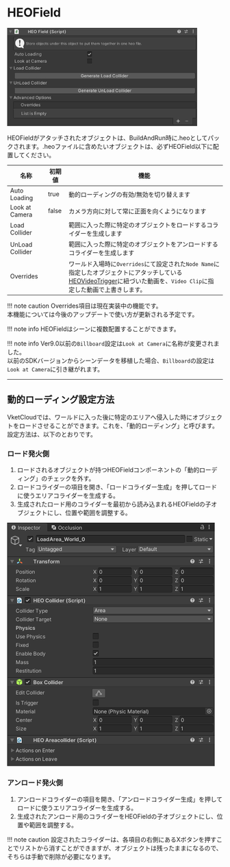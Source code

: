 # HEOField

![HEOField](img/HEOField.jpg)

HEOFieldがアタッチされたオブジェクトは、BuildAndRun時に.heoとしてパックされます。.heoファイルに含めたいオブジェクトは、必ずHEOField以下に配置してください。

| 名称 | 初期値 | 機能 |
| ---- | ---- | ---- |
| Auto Loading | true | 動的ローディングの有効/無効を切り替えます |
| Look at Camera | false | カメラ方向に対して常に正面を向くようになります |
| Load Collider |  | 範囲に入った際に特定のオブジェクトをロードするコライダーを生成します |
| UnLoad Collider |  | 範囲に入った際に特定のオブジェクトをアンロードするコライダーを生成します |
| Overrides | | ワールド入場時に`Overrides`にて設定された`Node Name`に指定したオブジェクトにアタッチしている[HEOVideoTrigger](HEOVideoTrigger.md)に紐づいた動画を、`Video Clip`に指定した動画で上書きします。 |

!!! note caution
    Overrides項目は現在実装中の機能です。<br>
    本機能については今後のアップデートで使い方が更新される予定です。

!!! note info
    HEOFieldはシーンに複数配置することができます。

!!! note info 
    Ver9.0以前の`Billboard`設定は`Look at Camera`に名称が変更されました。<br>
    以前のSDKバージョンからシーンデータを移植した場合、`Billboard`の設定は`Look at Camera`に引き継がれます。

---

## 動的ローディング設定方法
VketCloudでは、ワールドに入った後に特定のエリアへ侵入した時にオブジェクトをロードさせることができます。これを、「動的ローディング」と呼びます。設定方法は、以下のとおりです。

### ロード発火側
1. ロードされるオブジェクトが持つHEOFieldコンポーネントの「動的ローディング」のチェックを外す。
2. ロードコライダーの項目を開き、「ロードコライダー生成」を押してロードに使うエリアコライダーを生成する。
3. 生成されたロード用のコライダーを最初から読み込まれるHEOFieldの子オブジェクトにし、位置や範囲を調整する。

![HEOField](img/HEOFieldAutoLoading.png)

### アンロード発火側
1. アンロードコライダーの項目を開き、「アンロードコライダー生成」を押してロードに使うエリアコライダーを生成する。
2. 生成されたアンロード用のコライダーをHEOFieldの子オブジェクトにし、位置や範囲を調整する。

!!! note caution
    設定されたコライダーは、各項目の右側にあるXボタンを押すことでリストから消すことができますが、オブジェクトは残ったままになるので、そちらは手動で削除が必要になります。